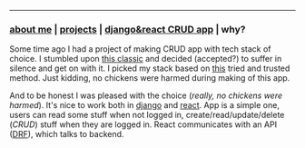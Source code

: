 * * *
### [about me](./index.html)   |   [projects](./projects.html) | [django&react CRUD app](./djreact.html)   |  why?

Some time ago I had a project of making CRUD app with tech stack of choice. I stumbled upon [this classic](https://hackernoon.com/how-it-feels-to-learn-javascript-in-2016-d3a717dd577f) and decided (accepted?) to suffer in silence and get on with it. I picked my stack based on [this](https://www.youtube.com/watch?v=wz-PtEJEaqY) tried and trusted method. Just kidding, no chickens were harmed during making of this app.

And to be honest I was pleased with the choice (_really, no chickens were harmed_). It's nice to work both in [django](https://www.djangoproject.com/) and [react](https://reactjs.org/). App is a simple one, users can read some stuff when not logged in, create/read/update/delete (_CRUD_) stuff when they are logged in. React communicates with an API ([DRF](https://www.django-rest-framework.org/)), which talks to backend.
